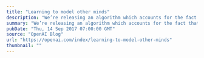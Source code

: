 ```yaml
---
title: "Learning to model other minds"
description: "We’re releasing an algorithm which accounts for the fact that other agents are learning too, and discovers self-interested yet collaborative strategies like tit-for-tat in the iterated prisoner’s dilemma. This algorithm, Learning with Opponent-Learning Awareness (LOLA), is a small step towards agents that model other minds."
summary: "We’re releasing an algorithm which accounts for the fact that other agents are learning too, and discovers self-interested yet collaborative strategies like tit-for-tat in the iterated prisoner’s dilemma. This algorithm, Learning with Opponent-Learning Awareness (LOLA), is a small step towards agents that model other minds."
pubDate: "Thu, 14 Sep 2017 07:00:00 GMT"
source: "OpenAI Blog"
url: "https://openai.com/index/learning-to-model-other-minds"
thumbnail: ""
---
```


